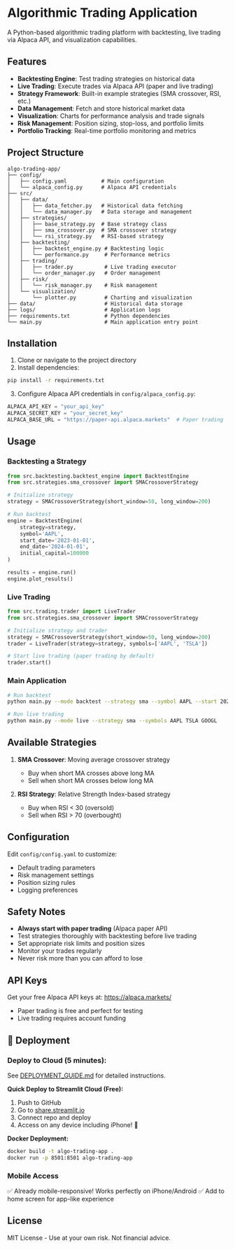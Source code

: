 # Algorithmic Trading Application

A Python-based algorithmic trading platform with backtesting, live trading via Alpaca API, and visualization capabilities.

## Features

- **Backtesting Engine**: Test trading strategies on historical data
- **Live Trading**: Execute trades via Alpaca API (paper and live trading)
- **Strategy Framework**: Built-in example strategies (SMA crossover, RSI, etc.)
- **Data Management**: Fetch and store historical market data
- **Visualization**: Charts for performance analysis and trade signals
- **Risk Management**: Position sizing, stop-loss, and portfolio limits
- **Portfolio Tracking**: Real-time portfolio monitoring and metrics

## Project Structure

```
algo-trading-app/
├── config/
│   ├── config.yaml           # Main configuration
│   └── alpaca_config.py      # Alpaca API credentials
├── src/
│   ├── data/
│   │   ├── data_fetcher.py   # Historical data fetching
│   │   └── data_manager.py   # Data storage and management
│   ├── strategies/
│   │   ├── base_strategy.py  # Base strategy class
│   │   ├── sma_crossover.py  # SMA crossover strategy
│   │   └── rsi_strategy.py   # RSI-based strategy
│   ├── backtesting/
│   │   ├── backtest_engine.py # Backtesting logic
│   │   └── performance.py     # Performance metrics
│   ├── trading/
│   │   ├── trader.py          # Live trading executor
│   │   └── order_manager.py   # Order management
│   ├── risk/
│   │   └── risk_manager.py    # Risk management
│   └── visualization/
│       └── plotter.py         # Charting and visualization
├── data/                      # Historical data storage
├── logs/                      # Application logs
├── requirements.txt           # Python dependencies
└── main.py                    # Main application entry point
```

## Installation

1. Clone or navigate to the project directory
2. Install dependencies:
```bash
pip install -r requirements.txt
```

3. Configure Alpaca API credentials in `config/alpaca_config.py`:
```python
ALPACA_API_KEY = "your_api_key"
ALPACA_SECRET_KEY = "your_secret_key"
ALPACA_BASE_URL = "https://paper-api.alpaca.markets"  # Paper trading
```

## Usage

### Backtesting a Strategy

```python
from src.backtesting.backtest_engine import BacktestEngine
from src.strategies.sma_crossover import SMACrossoverStrategy

# Initialize strategy
strategy = SMACrossoverStrategy(short_window=50, long_window=200)

# Run backtest
engine = BacktestEngine(
    strategy=strategy,
    symbol='AAPL',
    start_date='2023-01-01',
    end_date='2024-01-01',
    initial_capital=100000
)

results = engine.run()
engine.plot_results()
```

### Live Trading

```python
from src.trading.trader import LiveTrader
from src.strategies.sma_crossover import SMACrossoverStrategy

# Initialize strategy and trader
strategy = SMACrossoverStrategy(short_window=50, long_window=200)
trader = LiveTrader(strategy=strategy, symbols=['AAPL', 'TSLA'])

# Start live trading (paper trading by default)
trader.start()
```

### Main Application

```bash
# Run backtest
python main.py --mode backtest --strategy sma --symbol AAPL --start 2023-01-01 --end 2024-01-01

# Run live trading
python main.py --mode live --strategy sma --symbols AAPL TSLA GOOGL
```

## Available Strategies

1. **SMA Crossover**: Moving average crossover strategy
   - Buy when short MA crosses above long MA
   - Sell when short MA crosses below long MA

2. **RSI Strategy**: Relative Strength Index-based strategy
   - Buy when RSI < 30 (oversold)
   - Sell when RSI > 70 (overbought)

## Configuration

Edit `config/config.yaml` to customize:
- Default trading parameters
- Risk management settings
- Position sizing rules
- Logging preferences

## Safety Notes

- **Always start with paper trading** (Alpaca paper API)
- Test strategies thoroughly with backtesting before live trading
- Set appropriate risk limits and position sizes
- Monitor your trades regularly
- Never risk more than you can afford to lose

## API Keys

Get your free Alpaca API keys at: https://alpaca.markets/
- Paper trading is free and perfect for testing
- Live trading requires account funding

## 🚀 Deployment

### Deploy to Cloud (5 minutes):
See [DEPLOYMENT_GUIDE.md](DEPLOYMENT_GUIDE.md) for detailed instructions.

**Quick Deploy to Streamlit Cloud (Free):**
1. Push to GitHub
2. Go to [share.streamlit.io](https://share.streamlit.io)
3. Connect repo and deploy
4. Access on any device including iPhone! 📱

**Docker Deployment:**
```bash
docker build -t algo-trading-app .
docker run -p 8501:8501 algo-trading-app
```

### Mobile Access
✅ Already mobile-responsive! Works perfectly on iPhone/Android
✅ Add to home screen for app-like experience

## License

MIT License - Use at your own risk. Not financial advice.
